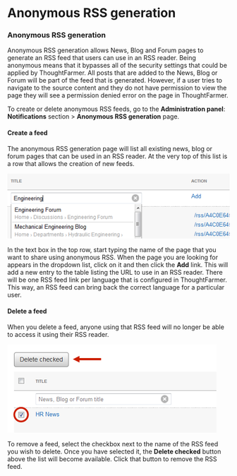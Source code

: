 # Anonymous RSS generation

### Anonymous RSS generation

Anonymous RSS generation allows News, Blog and Forum pages to generate an RSS feed that users can use in an RSS reader. Being anonymous means that it bypasses all of the security settings that could be applied by ThoughtFarmer. All posts that are added to the News, Blog or Forum will be part of the feed that is generated. However, if a user tries to navigate to the source content and they do not have permission to view the page they will see a permission denied error on the page in ThoughtFarmer.  
  
To create or delete anonymous RSS feeds, go to the **Administration panel**: **Notifications** section &gt; **Anonymous RSS generation** page.  
 

#### Create a feed

The anonymous RSS generation page will list all existing news, blog or forum pages that can be used in an RSS reader. At the very top of this list is a row that allows the creation of new feeds.

![](../../../.gitbook/assets/4%20%2840%29.png)

In the text box in the top row, start typing the name of the page that you want to share using anonymous RSS. When the page you are looking for appears in the dropdown list, click on it and then click the **Add** link. This will add a new entry to the table listing the URL to use in an RSS reader. There will be one RSS feed link per language that is configured in ThoughtFarmer. This way, an RSS feed can bring back the correct language for a particular user.

####  Delete a feed

When you delete a feed, anyone using that RSS feed will no longer be able to access it using their RSS reader.

![](../../../.gitbook/assets/5%20%2831%29.png)

To remove a feed, select the checkbox next to the name of the RSS feed you wish to delete. Once you have selected it, the **Delete checked** button above the list will become available. Click that button to remove the RSS feed.

